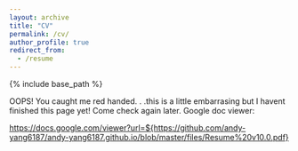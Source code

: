 ```yaml
---
layout: archive
title: "CV"
permalink: /cv/
author_profile: true
redirect_from:
  - /resume
---
```


{% include base_path %}

OOPS! You caught me red handed. . .this is a little embarrasing but I havent finished this page yet! Come check again later. 
Google doc viewer: 

https://docs.google.com/viewer?url=${https://github.com/andy-yang6187/andy-yang6187.github.io/blob/master/files/Resume%20v10.0.pdf}
